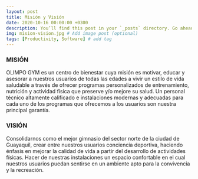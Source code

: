 ```yaml
---
layout: post
title: Misión y Visión
date: 2020-10-16 00:00:00 +0300
description: You’ll find this post in your `_posts` directory. Go ahead and edit it and re-build the site to see your changes. # Add post description (optional)
img: mision-vision.jpg # Add image post (optional)
tags: [Productivity, Software] # add tag
---
```


### MISIÓN

OLIMPO GYM es un centro de bienestar cuya misión es motivar, educar y asesorar a nuestros usuarios de todas las edades a vivir un estilo de vida saludable a través de ofrecer programas personalizados de entrenamiento, nutrición y actividad física que preserve y/o mejore su salud. Un personal técnico altamente calificado e instalaciones modernas y adecuadas para cada uno de los programas que ofrecemos a los usuarios son nuestra principal garantía.


### VISIÓN

Consolidarnos como el mejor gimnasio del sector norte de la ciudad de Guayaquil, crear entre nuestros usuarios conciencia deportiva, haciendo énfasis en mejorar la calidad de vida a partir del desarrollo de actividades físicas. Hacer de nuestras instalaciones un espacio confortable en el cual nuestros usuarios puedan sentirse en un ambiente apto para la convivencia y la recreación.

